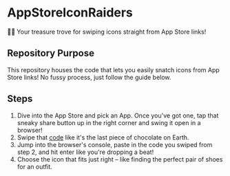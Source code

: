# AppStoreIconRaiders
🏴‍☠️ Your treasure trove for swiping icons straight from App Store links!

## Repository Purpose
This repository houses the code that lets you easily snatch icons from App Store links! No fussy process, just follow the guide below.

## Steps
1. Dive into the App Store and pick an App. Once you've got one, tap that sneaky share button up in the right corner and swing it open in a browser!
2. Swipe that [code](https://github.com/opoojkk/AppStoreIconRaiders/blob/master/radier.js) like it's the last piece of chocolate on Earth.
3. Jump into the browser's console, paste in the code you swiped from step 2, and hit enter like you're dropping a beat!
4. Choose the icon that fits just right – like finding the perfect pair of shoes for an outfit.
